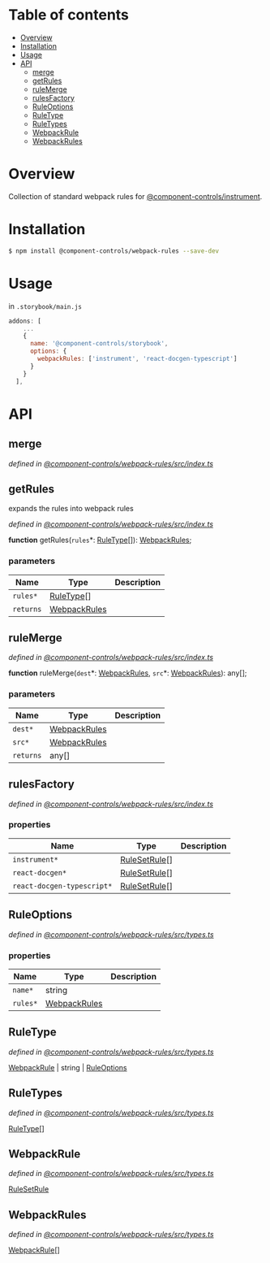 # Table of contents

-   [Overview](#overview)
-   [Installation](#installation)
-   [Usage](#usage)
-   [API](#api)
    -   [merge](#merge)
    -   [getRules](#getrules)
    -   [ruleMerge](#rulemerge)
    -   [rulesFactory](#rulesfactory)
    -   [RuleOptions](#ruleoptions)
    -   [RuleType](#ruletype)
    -   [RuleTypes](#ruletypes)
    -   [WebpackRule](#webpackrule)
    -   [WebpackRules](#webpackrules)

# Overview

Collection of standard webpack rules for [@component-controls/instrument](https://github.com/ccontrols/component-controls/tree/master/core/instrument).

# Installation

```bash
$ npm install @component-controls/webpack-rules --save-dev
```

# Usage

in `.storybook/main.js`

```js
addons: [
    ...
    { 
      name: '@component-controls/storybook',
      options: {
        webpackRules: ['instrument', 'react-docgen-typescript']
      }
    }
  ],
```

# API

<tsdoc-typescript files="@types/webpack/index.d.ts" entry="./src/index.ts,./src/types.ts"/>

<!-- START-TSDOC-TYPESCRIPT -->

## merge

_defined in [@component-controls/webpack-rules/src/index.ts](https://github.com/ccontrols/component-controls/tree/master/core/webpack-rules/src/index.ts#L1)_



## getRules

expands the rules into webpack rules

_defined in [@component-controls/webpack-rules/src/index.ts](https://github.com/ccontrols/component-controls/tree/master/core/webpack-rules/src/index.ts#L33)_

**function** getRules(`rules`\*: [RuleType](#ruletype)\[]): [WebpackRules](#webpackrules);

### parameters

| Name      | Type                          | Description |
| --------- | ----------------------------- | ----------- |
| `rules*`  | [RuleType](#ruletype)\[]      |             |
| `returns` | [WebpackRules](#webpackrules) |             |

## ruleMerge

_defined in [@component-controls/webpack-rules/src/index.ts](https://github.com/ccontrols/component-controls/tree/master/core/webpack-rules/src/index.ts#L16)_

**function** ruleMerge(`dest`\*: [WebpackRules](#webpackrules), `src`\*: [WebpackRules](#webpackrules)): any\[];

### parameters

| Name      | Type                          | Description |
| --------- | ----------------------------- | ----------- |
| `dest*`   | [WebpackRules](#webpackrules) |             |
| `src*`    | [WebpackRules](#webpackrules) |             |
| `returns` | any\[]                        |             |

## rulesFactory

_defined in [@component-controls/webpack-rules/src/index.ts](https://github.com/ccontrols/component-controls/tree/master/core/webpack-rules/src/index.ts#L8)_



### properties

| Name                       | Type                           | Description |
| -------------------------- | ------------------------------ | ----------- |
| `instrument*`              | [RuleSetRule](#rulesetrule)\[] |             |
| `react-docgen*`            | [RuleSetRule](#rulesetrule)\[] |             |
| `react-docgen-typescript*` | [RuleSetRule](#rulesetrule)\[] |             |

## RuleOptions

_defined in [@component-controls/webpack-rules/src/types.ts](https://github.com/ccontrols/component-controls/tree/master/core/webpack-rules/src/types.ts#L6)_



### properties

| Name     | Type                          | Description |
| -------- | ----------------------------- | ----------- |
| `name*`  | string                        |             |
| `rules*` | [WebpackRules](#webpackrules) |             |

## RuleType

_defined in [@component-controls/webpack-rules/src/types.ts](https://github.com/ccontrols/component-controls/tree/master/core/webpack-rules/src/types.ts#L10)_

[WebpackRule](#webpackrule) | string | [RuleOptions](#ruleoptions)

## RuleTypes

_defined in [@component-controls/webpack-rules/src/types.ts](https://github.com/ccontrols/component-controls/tree/master/core/webpack-rules/src/types.ts#L12)_

[RuleType](#ruletype)\[]

## WebpackRule

_defined in [@component-controls/webpack-rules/src/types.ts](https://github.com/ccontrols/component-controls/tree/master/core/webpack-rules/src/types.ts#L3)_

[RuleSetRule](#rulesetrule)

## WebpackRules

_defined in [@component-controls/webpack-rules/src/types.ts](https://github.com/ccontrols/component-controls/tree/master/core/webpack-rules/src/types.ts#L4)_

[WebpackRule](#webpackrule)\[]

<!-- END-TSDOC-TYPESCRIPT -->
